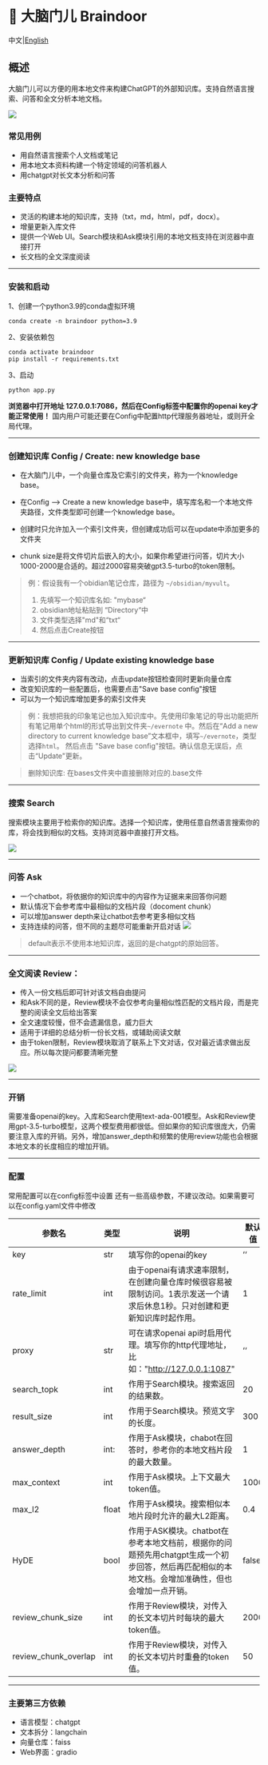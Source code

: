 # 🧠 大脑门儿 Braindoor

中文|[English](doc/README_EN.md)

## 概述

大脑门儿可以方便的用本地文件来构建ChatGPT的外部知识库。支持自然语言搜索、问答和全文分析本地文档。

![](doc/fig1.png)

### 常见用例

- 用自然语言搜索个人文档或笔记
- 用本地文本资料构建一个特定领域的问答机器人
- 用chatgpt对长文本分析和问答

### 主要特点

- 灵活的构建本地的知识库，支持（txt，md，html，pdf，docx）。
- 增量更新入库文件
- 提供一个Web UI。Search模块和Ask模块引用的本地文档支持在浏览器中直接打开
- 长文档的全文深度阅读

----

### 安装和启动

1、创建一个python3.9的conda虚拟环境

```shell
conda create -n braindoor python=3.9
```

2、安装依赖包

```shell
conda activate braindoor
pip install -r requirements.txt
```

3、启动

```shell
python app.py
```

**浏览器中打开地址 127.0.0.1:7086，然后在Config标签中配置你的openai key才能正常使用！** 
国内用户可能还要在Config中配置http代理服务器地址，或则开全局代理。    

---

### 创建知识库 Config / Create: new knowledge base

- 在大脑门儿中，一个向量仓库及它索引的文件夹，称为一个knowledge base。     

- 在Config --> Create a new knowledge base中，填写库名和一个本地文件夹路径，文件类型即可创建一个knowledge base。

- 创建时只允许加入一个索引文件夹，但创建成功后可以在update中添加更多的文件夹

- chunk size是将文件切片后嵌入的大小，如果你希望进行问答，切片大小1000-2000是合适的。超过2000容易突破gpt3.5-turbo的token限制。

> 例：假设我有一个obidian笔记仓库，路径为 `~/obsidian/myvult`。 
> 
> 1. 先填写一个知识库名如: "mybase“
> 2. obsidian地址粘贴到 “Directory“中
> 3. 文件类型选择"md"和“txt“
> 4. 然后点击Create按钮

---

### 更新知识库 Config / Update existing knowledge base

- 当索引的文件夹内容有改动，点击update按钮检查同时更新向量仓库
- 改变知识库的一些配置后，也需要点击"Save base config"按钮
- 可以为一个知识库增加更多的索引文件夹

> 例：我想把我的印象笔记也加入知识库中。先使用印象笔记的导出功能把所有笔记用单个html的形式导出到文件夹`~/evernote` 中。然后在“Add a new directory to current knowledge base”文本框中，填写`~/evernote`，类型选择`html`。 然后点击 "Save base config"按钮。确认信息无误后，点击“Update"更新。

> 删除知识库: 在bases文件夹中直接删除对应的.base文件

---

### 搜索 Search

搜索模块主要用于检索你的知识库。选择一个知识库，使用任意自然语言搜索你的库，将会找到相似的文档。支持浏览器中直接打开文档。

![](doc/fig2.png)

---

### 问答 Ask

- 一个chatbot，将依据你的知识库中的内容作为证据来来回答你问题
- 默认情况下会参考库中最相似的文档片段（docoment chunk）
- 可以增加answer depth来让chatbot去参考更多相似文档
- 支持连续的问答，但不同的主题尽可能重新开启对话
  ![](/doc/fig3.png)

> default表示不使用本地知识库，返回的是chatgpt的原始回答。

---

### 全文阅读 Review：

- 传入一份文档后即可针对该文档自由提问
- 和Ask不同的是，Review模块不会仅参考向量相似性匹配的文档片段，而是完整的阅读全文后给出答案
- 全文速度较慢，但不会遗漏信息，威力巨大
- 适用于详细的总结分析一份长文档，或辅助阅读文献
- 由于token限制，Review模块取消了联系上下文对话，仅对最近请求做出反应。所以每次提问都要清晰完整

![](doc/fig4.png)

---

### 开销

需要准备openai的key。入库和Search使用text-ada-001模型。Ask和Review使用gpt-3.5-turbo模型，这两个模型费用都很低。但如果你的知识库很庞大，仍需要注意入库的开销。另外，增加answer_depth和频繁的使用review功能也会根据本地文本的长度相应的增加开销。

---

### 配置

常用配置可以在config标签中设置
还有一些高级参数，不建议改动。如果需要可以在config.yaml文件中修改

| 参数名                  | 类型    | 说明                                                                               | 默认值   |
| -------------------- | ----- | -------------------------------------------------------------------------------- | ----- |
| key                  | str   | 填写你的openai的key                                                                   | ‘‘    |
| rate_limit           | int   | 由于openai有请求速率限制，在创建向量仓库时候很容易被限制访问。1表示发送一个请求后休息1秒。只对创建和更新知识库时起作用。                 | 1     |
| proxy                | str   | 可在请求openai api时启用代理。填写你的http代理地址，比如："http://127.0.0.1:1087"                      | ‘‘    |
| search_topk          | int   | 作用于Search模块。搜索返回的结果数。                                                            | 20    |
| result_size          | int   | 作用于Search模块。预览文字的长度。                                                             | 300   |
| answer_depth         | int:  | 作用于Ask模块，chabot在回答时，参考你的本地文档片段的最大数量。                                             | 1     |
| max_context          | int   | 作用于Ask模块。上下文最大token值。                                                            | 1000  |
| max_l2               | float | 作用于Ask模块。搜索相似本地片段时允许的最大L2距离。                                                     | 0.4   |
| HyDE                 | bool  | 作用于ASK模块。chatbot在参考本地文档前，根据你的问题预先用chatgpt生成一个初步回答，然后再匹配相似的本地文档。会增加准确性，但也会增加一点开销。 | false |
| review_chunk_size    | int   | 作用于Review模块，对传入的长文本切片时每块的最大token值。                                               | 2000  |
| review_chunk_overlap | int   | 作用于Review模块，对传入的长文本切片时重叠的token值。                                                 | 50    |

---

### 主要第三方依赖

- 语言模型：chatgpt
- 文本拆分：langchain
- 向量仓库：faiss
- Web界面：gradio
